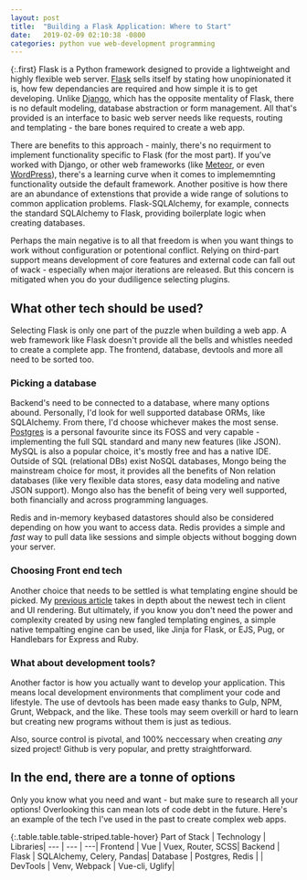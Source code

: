 ```yaml
---
layout: post
title:  "Building a Flask Application: Where to Start"
date:   2019-02-09 02:10:38 -0800
categories: python vue web-development programming
---
```


{:.first} 
Flask is a Python framework designed to provide a lightweight and highly flexible web server. [Flask](http://flask.pocoo.org/docs/1.0/) sells itself by stating how unopinionated it is, how few dependancies are required and how simple it is to get developing. Unlike [Django](https://www.djangoproject.com/), which has the opposite mentality of Flask, there is no default modeling, database abstraction or form management. All that's provided is an interface to basic web server needs like requests, routing and templating - the bare bones required to create a web app. 

There are benefits to this approach - mainly, there's no requirment to implement functionality specific to Flask (for the most part). If you've worked with Django, or other web frameworks (like [Meteor](https://www.meteor.com/), or even [WordPress](https://wordpress.org/)), there's a learning curve when it comes to implememnting functionality outside the default framework. Another positive is how there are an abundance of extenstions that provide a wide range of solutions to common application problems. Flask-SQLAlchemy, for example, connects the standard SQLAlchemy to Flask, providing boilerplate logic when creating databases. 

Perhaps the main negative is to all that freedom is when you want things to work without configuration or potentional conflict. Relying on third-part support means development of core features and external code can fall out of wack - especially when major iterations are released. But this concern is mitigated when you do your dudiligence selecting plugins.

## What other tech should be used?


Selecting Flask is only one part of the puzzle when building a web app. A web framework like Flask doesn't provide all the bells and whistles needed to create a complete app. The frontend, database, devtools and more all need to be sorted too. 

### Picking a database

Backend's need to be connected to a database, where many options abound. Personally, I'd look for well supported database ORMs, like SQLAlchemy. From there, I'd choose whichever makes the most sense. [Postgres](https://www.postgresql.org/) is a personal favourite since its FOSS and very capable - implementing the full SQL standard and many new features (like JSON). MySQL is also a popular choice, it's mostly free and has a native IDE. Outside of SQL (relational DBs) exist NoSQL databases, Mongo being the mainstream choice for most, it provides all the benefits of Non relation databases (like very flexible data stores, easy data modeling and native JSON support). Mongo also has the benefit of being very well supported, both financially and across programming languages. 

Redis and in-memory keybased datastores should also be considered depending on how you want to access data. Redis provides a simple and _fast_ way to pull data like sessions and simple objects without bogging down your server.

### Choosing Front end tech

Another choice that needs to be settled is what templating engine should be picked. My [previous article](https://gabehab.github.io/me/python/vue/web-development/programming/opinion/2019/01/31/refreshing-old-stacks.html) takes in depth about the newest tech in client and UI rendering. But ultimately, if you know you don't need the power and complexity created by using new fangled templating engines, a simple native tempalting engine can be used, like Jinja for Flask, or EJS, Pug, or Handlebars for Express and Ruby. 

### What about development tools?

Another factor is how you actually want to develop your application. This means local development environments that compliment your code and lifestyle. The use of devtools has been made easy thanks to Gulp, NPM, Grunt, Webpack, and the like. These tools may seem overkill or hard to learn but creating new programs without them is just as tedious. 

Also, source control is pivotal, and 100% neccessary when creating _any_ sized project! Github is very popular, and pretty straightforward.


## In the end, there are a tonne of options

Only you know what you need and want - but make sure to research all your options! Overlooking this can mean lots of code debt in the future. Here's an example of the tech I've used in the past to create complex web apps.

{:.table.table.table-striped.table-hover}
Part of Stack | Technology | Libraries|
--- | --- | ---|
Frontend | Vue | Vuex, Router, SCSS|
Backend | Flask | SQLAlchemy, Celery, Pandas|
Database | Postgres, Redis | |
DevTools | Venv, Webpack | Vue-cli, Uglify|

